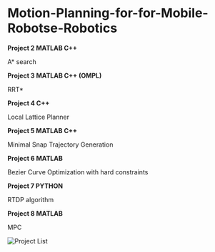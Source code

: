 # Motion-Planning-for-for-Mobile-Robotse-Robotics

**Project 2	MATLAB	C++**

A* search

	 
**Project 3	MATLAB	C++ (OMPL)**

RRT*	 	 



**Project 4	C++**

Local Lattice Planner	 



**Project 5	MATLAB	C++**

Minimal Snap Trajectory Generation	

 
 
**Project 6	MATLAB**

Bezier Curve Optimization with hard constraints	 


	
**Project 7	PYTHON**

RTDP algorithm	 	



**Project 8	MATLAB**	

MPC	 	


![Project List](https://github.com/KailinTong/Motion-Planning-for-Mobile-Robots/blob/master/projectList.png)


